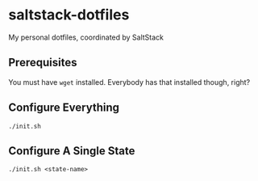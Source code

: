 # saltstack-dotfiles
My personal dotfiles, coordinated by SaltStack

## Prerequisites
You must have `wget` installed. Everybody has that installed though, right?

## Configure Everything
```
./init.sh
```

## Configure A Single State
```
./init.sh <state-name>
```

